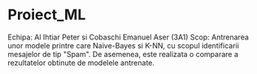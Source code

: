 # Proiect_ML
Echipa: Al Ihtiar Peter si Cobaschi Emanuel Aser (3A1)
Scop: Antrenarea unor modele printre care Naive-Bayes si K-NN, cu scopul identificarii mesajelor de tip "Spam". De asemenea, este realizata o comparare a rezultatelor obtinute de modelele antrenate.